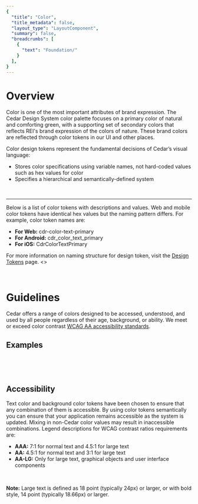 ```yaml
---
{
  "title": "Color",
  "title_metadata": false,
  "layout_type": "LayoutComponent",
  "summary": false,
  "breadcrumbs": [
    {
      "text": "Foundation/"
    }
  ],
}
---
```

<cdr-doc-table-of-contents-shell>

# Overview

Color is one of the most important attributes of brand expression. The Cedar Design System color palette focuses on a primary color of natural and comforting green, with a supporting set of secondary colors that reflects REI's brand expression of the colors of nature. These brand colors are reflected through color tokens in our UI and other places.  

Color design tokens represent the fundamental decisions of Cedar’s visual language:
  - Stores color specifications using variable names, not hard-coded values such as hex values for color
  - Specifies a hierarchical and semantically-defined system


<br/>
<hr>

Below is a list of color tokens with descriptions and values. Web and mobile color tokens have identical hex values but the naming pattern differs. For example, color token names are:
  - **For Web:** cdr-color-text-primary
  - **For Android:** cdr_color_text_primary
  - **For iOS:** CdrColorTextPrimary  

For more information on naming structure for design token, visit the [Design Tokens](https://rei.github.io/rei-cedar-docs/components/design-tokens/#naming-structure-for-design-tokens/) page. <<Comment by RC: Link might change once we update the doc site>>

<tokens-color />

<br>


# Guidelines

Cedar offers a range of colors designed to be accessed, understood, and used by all people regardless of their age, background, or ability. We meet or exceed color contrast [WCAG AA accessibility standards](https://www.w3.org/WAI/standards-guidelines/wcag/).

## Examples
<do-dont :examples="[
  {
    type: 'do',
    image: 'color-illustrations/color_1_do.png',
    caption: 'use approved background colors to separate content areas'
  },
  {
    type: 'dont',
    image: 'color-illustrations/color_1_dont.png',
    caption: 'use accent colors as backgrounds'
  }
]" />

<br>

<do-dont :examples="[
  {
    type: 'do',
    image: 'color-illustrations/color_2_do.png',
    caption: 'arrange background colors to promote page hierarchy by minimizing shifts in background'
  },
  {
    type: 'dont',
    image: 'color-illustrations/color_2_dont.png',
    caption: 'alternate background colors in visually jarring ways'
  }
]" />

<br>

## Accessibility
Text color and background color tokens have been chosen to ensure that any combination of them is accessible. By using color tokens semantically you can ensure that your application remains accessible as the system is updated. Mixing in non-Cedar color values may result in inaccessible combinations. Legend descriptions for WCAG contrast ratios requirements are:
  - **AAA:** 7:1 for normal text and 4.5:1 for large text
  - **AA:** 4.5:1 for normal text and 3:1 for large text
  - **AA-LG:** Only for large text, graphical objects and user interface components

<br>

**Note:** Large text is defined as 18 point (typically 24px) or larger, or with bold style, 14 point (typically 18.66px) or larger.

<br>


</cdr-doc-table-of-contents-shell>
